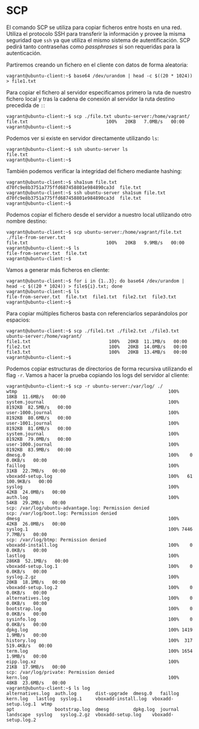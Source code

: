 # SCP

El comando SCP se utiliza para copiar ficheros entre hosts en una red. Utiliza el protocolo SSH para transferir la información y provee la misma seguridad que `ssh` ya que utiliza el mismo sistema de autentificación. SCP pedirá tanto contraseñas como _passphrases_ si son requeridas para la autenticación.

Partiremos creando un fichero en el cliente con datos de forma aleatoria:

```
vagrant@ubuntu-client:~$ base64 /dev/urandom | head -c $((20 * 1024)) > file1.txt
```

Para copiar el fichero al servidor especificamos primero la ruta de nuestro fichero local y tras la cadena de conexión al servidor la ruta destino precedida de `:`:

```
vagrant@ubuntu-client:~$ scp ./file.txt ubuntu-server:/home/vagrant/
file.txt                             100%   20KB   7.0MB/s   00:00
vagrant@ubuntu-client:~$
```

Podemos ver si existe en servidor directamente utilizando `ls`:

```
vagrant@ubuntu-client:~$ ssh ubuntu-server ls
file.txt
vagrant@ubuntu-client:~$
```

También podemos verificar la integridad del fichero mediante hashing:

```
vagrant@ubuntu-client:~$ sha1sum file.txt
d70fc9e8b3751a775ffd687458801e984890ca3d  file.txt
vagrant@ubuntu-client:~$ ssh ubuntu-server sha1sum file.txt
d70fc9e8b3751a775ffd687458801e984890ca3d  file.txt
vagrant@ubuntu-client:~$
```

Podemos copiar el fichero desde el servidor a nuestro local utilizando otro nombre destino:

```
vagrant@ubuntu-client:~$ scp ubuntu-server:/home/vagrant/file.txt ./file-from-server.txt
file.txt                             100%   20KB   9.9MB/s   00:00
vagrant@ubuntu-client:~$ ls
file-from-server.txt  file.txt
vagrant@ubuntu-client:~$
```

Vamos a generar más ficheros en cliente:

```
vagrant@ubuntu-client:~$ for i in {1..3}; do base64 /dev/urandom | head -c $((20 * 1024)) > file${i}.txt; done
vagrant@ubuntu-client:~$ ls
file-from-server.txt  file.txt  file1.txt  file2.txt  file3.txt
vagrant@ubuntu-client:~$
```

Para copiar múltiples ficheros basta con referenciarlos separándolos por espacios:

```
vagrant@ubuntu-client:~$ scp ./file1.txt ./file2.txt ./file3.txt ubuntu-server:/home/vagrant/
file1.txt                             100%   20KB  11.1MB/s   00:00
file2.txt                             100%   20KB  14.0MB/s   00:00
file3.txt                             100%   20KB  13.4MB/s   00:00
vagrant@ubuntu-client:~$
```

Podemos copiar estructuras de directorios de forma recursiva utilizando el flag `-r`. Vamos a hacer
la prueba copiando los logs del servidor al cliente:

```
vagrant@ubuntu-client:~$ scp -r ubuntu-server:/var/log/ ./
wtmp                                                        100%   18KB  11.6MB/s   00:00
system.journal                                              100% 8192KB  82.5MB/s   00:00
user-1000.journal                                           100% 8192KB  80.6MB/s   00:00
user-1001.journal                                           100% 8192KB  81.6MB/s   00:00
system.journal                                              100% 8192KB  79.0MB/s   00:00
user-1000.journal                                           100% 8192KB  83.9MB/s   00:00
dmesg.0                                                     100%    0     0.0KB/s   00:00
faillog                                                     100%   31KB  22.7MB/s   00:00
vboxadd-setup.log                                           100%   61   100.9KB/s   00:00
syslog                                                      100%   42KB  24.0MB/s   00:00
auth.log                                                    100%   54KB  29.2MB/s   00:00
scp: /var/log/ubuntu-advantage.log: Permission denied
scp: /var/log/boot.log: Permission denied
dmesg                                                       100%   42KB  26.0MB/s   00:00
syslog.1                                                    100% 7446     7.7MB/s   00:00
scp: /var/log/btmp: Permission denied
vboxadd-install.log                                         100%    0     0.0KB/s   00:00
lastlog                                                     100%  286KB  52.1MB/s   00:00
vboxadd-setup.log.1                                         100%    0     0.0KB/s   00:00
syslog.2.gz                                                 100%   20KB  18.1MB/s   00:00
vboxadd-setup.log.2                                         100%    0     0.0KB/s   00:00
alternatives.log                                            100%    0     0.0KB/s   00:00
bootstrap.log                                               100%    0     0.0KB/s   00:00
sysinfo.log                                                 100%    0     0.0KB/s   00:00
dpkg.log                                                    100% 1419     1.9MB/s   00:00
history.log                                                 100%  317   519.4KB/s   00:00
term.log                                                    100% 1654     1.9MB/s   00:00
eipp.log.xz                                                 100%   21KB  17.9MB/s   00:00
scp: /var/log/private: Permission denied
kern.log                                                    100%   48KB  23.6MB/s   00:00
vagrant@ubuntu-client:~$ ls log
alternatives.log  auth.log       dist-upgrade  dmesg.0   faillog  kern.log   lastlog  syslog.1     vboxadd-install.log  vboxadd-setup.log.1  wtmp
apt               bootstrap.log  dmesg         dpkg.log  journal  landscape  syslog   syslog.2.gz  vboxadd-setup.log    vboxadd-setup.log.2
```
